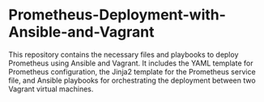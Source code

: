 # Prometheus-Deployment-with-Ansible-and-Vagrant
This repository contains the necessary files and playbooks to deploy Prometheus using Ansible and Vagrant. It includes the YAML template for Prometheus configuration, the Jinja2 template for the Prometheus service file, and Ansible playbooks for orchestrating the deployment between two Vagrant virtual machines.
